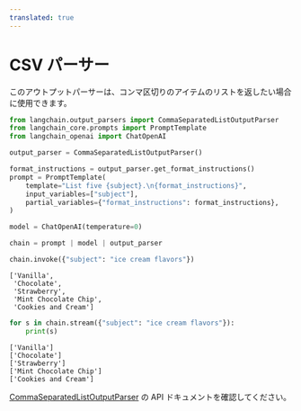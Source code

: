 ```yaml
---
translated: true
---
```


# CSV パーサー

このアウトプットパーサーは、コンマ区切りのアイテムのリストを返したい場合に使用できます。

```python
from langchain.output_parsers import CommaSeparatedListOutputParser
from langchain_core.prompts import PromptTemplate
from langchain_openai import ChatOpenAI

output_parser = CommaSeparatedListOutputParser()

format_instructions = output_parser.get_format_instructions()
prompt = PromptTemplate(
    template="List five {subject}.\n{format_instructions}",
    input_variables=["subject"],
    partial_variables={"format_instructions": format_instructions},
)

model = ChatOpenAI(temperature=0)

chain = prompt | model | output_parser
```

```python
chain.invoke({"subject": "ice cream flavors"})
```

```output
['Vanilla',
 'Chocolate',
 'Strawberry',
 'Mint Chocolate Chip',
 'Cookies and Cream']
```

```python
for s in chain.stream({"subject": "ice cream flavors"}):
    print(s)
```

```output
['Vanilla']
['Chocolate']
['Strawberry']
['Mint Chocolate Chip']
['Cookies and Cream']
```

[CommaSeparatedListOutputParser](https://api.python.langchain.com/en/latest/output_parsers/langchain_core.output_parsers.list.CommaSeparatedListOutputParser.html#langchain_core.output_parsers.list.CommaSeparatedListOutputParser) の API ドキュメントを確認してください。
